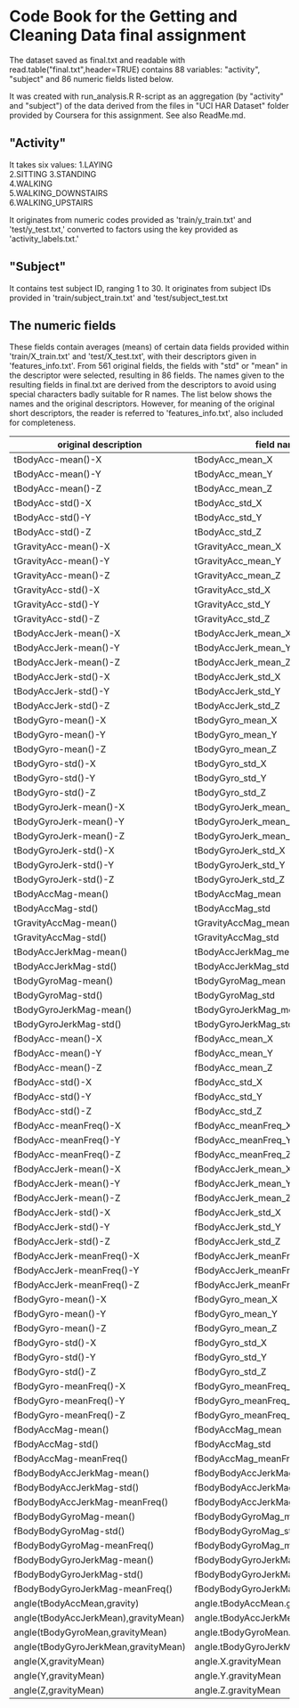 # Code Book for the Getting and Cleaning Data final assignment
The dataset saved as final.txt and readable with read.table("final.txt",header=TRUE) contains 88 variables: "activity",  "subject" and 86 numeric fields listed below.

It was created with run_analysis.R R-script as an aggregation (by "activity" and "subject") of the data derived from the files in "UCI HAR Dataset" folder provided by Coursera for this assignment.  See also ReadMe.md. 
## "Activity" 
It takes six values: 
1.LAYING  
2.SITTING 
3.STANDING  
4.WALKING  
5.WALKING_DOWNSTAIRS  
6.WALKING_UPSTAIRS  

It originates from numeric codes provided as 'train/y_train.txt' and 'test/y_test.txt,' converted to factors using the key provided as 'activity_labels.txt.'

## "Subject" 
It contains test subject ID, ranging 1 to 30. It originates from subject IDs provided in 'train/subject_train.txt' and 'test/subject_test.txt 

## The numeric fields 
These fields contain averages (means) of certain data fields provided within 'train/X_train.txt' and 'test/X_test.txt', with their descriptors given in 'features_info.txt'. From 561 original fields, the fields with "std" or "mean" in the descriptor were selected, resulting in 86 fields. The names given to the resulting fields in final.txt are derived from the descriptors to avoid using special characters badly suitable for R names. The list below shows the names and the original descriptors. However, for meaning of the original short descriptors, the reader is referred to 'features_info.txt', also included for completeness.

original description | field name
------------------|--------------
tBodyAcc-mean()-X | tBodyAcc_mean_X
tBodyAcc-mean()-Y | tBodyAcc_mean_Y
tBodyAcc-mean()-Z | tBodyAcc_mean_Z
tBodyAcc-std()-X | tBodyAcc_std_X
tBodyAcc-std()-Y | tBodyAcc_std_Y
tBodyAcc-std()-Z | tBodyAcc_std_Z
tGravityAcc-mean()-X | tGravityAcc_mean_X
tGravityAcc-mean()-Y | tGravityAcc_mean_Y
tGravityAcc-mean()-Z | tGravityAcc_mean_Z
tGravityAcc-std()-X | tGravityAcc_std_X
tGravityAcc-std()-Y | tGravityAcc_std_Y
tGravityAcc-std()-Z | tGravityAcc_std_Z
tBodyAccJerk-mean()-X | tBodyAccJerk_mean_X
tBodyAccJerk-mean()-Y | tBodyAccJerk_mean_Y
tBodyAccJerk-mean()-Z | tBodyAccJerk_mean_Z
tBodyAccJerk-std()-X | tBodyAccJerk_std_X
tBodyAccJerk-std()-Y | tBodyAccJerk_std_Y
tBodyAccJerk-std()-Z | tBodyAccJerk_std_Z
tBodyGyro-mean()-X | tBodyGyro_mean_X
tBodyGyro-mean()-Y | tBodyGyro_mean_Y
tBodyGyro-mean()-Z | tBodyGyro_mean_Z
tBodyGyro-std()-X | tBodyGyro_std_X
tBodyGyro-std()-Y | tBodyGyro_std_Y
tBodyGyro-std()-Z | tBodyGyro_std_Z
tBodyGyroJerk-mean()-X | tBodyGyroJerk_mean_X
tBodyGyroJerk-mean()-Y | tBodyGyroJerk_mean_Y
tBodyGyroJerk-mean()-Z | tBodyGyroJerk_mean_Z
tBodyGyroJerk-std()-X | tBodyGyroJerk_std_X
tBodyGyroJerk-std()-Y | tBodyGyroJerk_std_Y
tBodyGyroJerk-std()-Z | tBodyGyroJerk_std_Z
tBodyAccMag-mean() | tBodyAccMag_mean
tBodyAccMag-std() | tBodyAccMag_std
tGravityAccMag-mean() | tGravityAccMag_mean
tGravityAccMag-std() | tGravityAccMag_std
tBodyAccJerkMag-mean() | tBodyAccJerkMag_mean
tBodyAccJerkMag-std() | tBodyAccJerkMag_std
tBodyGyroMag-mean() | tBodyGyroMag_mean
tBodyGyroMag-std() | tBodyGyroMag_std
tBodyGyroJerkMag-mean() | tBodyGyroJerkMag_mean
tBodyGyroJerkMag-std() | tBodyGyroJerkMag_std
fBodyAcc-mean()-X | fBodyAcc_mean_X
fBodyAcc-mean()-Y | fBodyAcc_mean_Y
fBodyAcc-mean()-Z | fBodyAcc_mean_Z
fBodyAcc-std()-X | fBodyAcc_std_X
fBodyAcc-std()-Y | fBodyAcc_std_Y
fBodyAcc-std()-Z | fBodyAcc_std_Z
fBodyAcc-meanFreq()-X | fBodyAcc_meanFreq_X
fBodyAcc-meanFreq()-Y | fBodyAcc_meanFreq_Y
fBodyAcc-meanFreq()-Z | fBodyAcc_meanFreq_Z
fBodyAccJerk-mean()-X | fBodyAccJerk_mean_X
fBodyAccJerk-mean()-Y | fBodyAccJerk_mean_Y
fBodyAccJerk-mean()-Z | fBodyAccJerk_mean_Z
fBodyAccJerk-std()-X | fBodyAccJerk_std_X
fBodyAccJerk-std()-Y | fBodyAccJerk_std_Y
fBodyAccJerk-std()-Z | fBodyAccJerk_std_Z
fBodyAccJerk-meanFreq()-X | fBodyAccJerk_meanFreq_X
fBodyAccJerk-meanFreq()-Y | fBodyAccJerk_meanFreq_Y
fBodyAccJerk-meanFreq()-Z | fBodyAccJerk_meanFreq_Z
fBodyGyro-mean()-X | fBodyGyro_mean_X
fBodyGyro-mean()-Y | fBodyGyro_mean_Y
fBodyGyro-mean()-Z | fBodyGyro_mean_Z
fBodyGyro-std()-X | fBodyGyro_std_X
fBodyGyro-std()-Y | fBodyGyro_std_Y
fBodyGyro-std()-Z | fBodyGyro_std_Z
fBodyGyro-meanFreq()-X | fBodyGyro_meanFreq_X
fBodyGyro-meanFreq()-Y | fBodyGyro_meanFreq_Y
fBodyGyro-meanFreq()-Z | fBodyGyro_meanFreq_Z
fBodyAccMag-mean() | fBodyAccMag_mean
fBodyAccMag-std() | fBodyAccMag_std
fBodyAccMag-meanFreq() | fBodyAccMag_meanFreq
fBodyBodyAccJerkMag-mean() | fBodyBodyAccJerkMag_mean
fBodyBodyAccJerkMag-std() | fBodyBodyAccJerkMag_std
fBodyBodyAccJerkMag-meanFreq() | fBodyBodyAccJerkMag_meanFreq
fBodyBodyGyroMag-mean() | fBodyBodyGyroMag_mean
fBodyBodyGyroMag-std() | fBodyBodyGyroMag_std
fBodyBodyGyroMag-meanFreq() | fBodyBodyGyroMag_meanFreq
fBodyBodyGyroJerkMag-mean() | fBodyBodyGyroJerkMag_mean
fBodyBodyGyroJerkMag-std() | fBodyBodyGyroJerkMag_std
fBodyBodyGyroJerkMag-meanFreq() | fBodyBodyGyroJerkMag_meanFreq
angle(tBodyAccMean,gravity) | angle.tBodyAccMean.gravity
angle(tBodyAccJerkMean),gravityMean) | angle.tBodyAccJerkMean.gravityMean
angle(tBodyGyroMean,gravityMean) | angle.tBodyGyroMean.gravityMean
angle(tBodyGyroJerkMean,gravityMean) | angle.tBodyGyroJerkMean.gravityMean
angle(X,gravityMean) | angle.X.gravityMean
angle(Y,gravityMean) | angle.Y.gravityMean
angle(Z,gravityMean) | angle.Z.gravityMean
